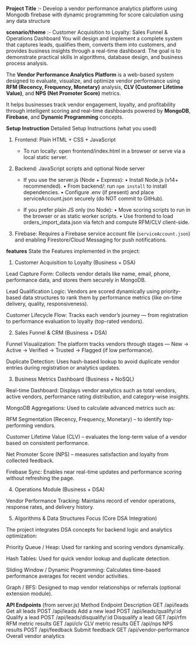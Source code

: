 **Project Title** :- Develop a vendor performance analytics platform using Mongodb firebase with dynamic programming for score calculation using any data structure 

**scenario/theme** :- Customer Acquisition to Loyalty: Sales Funnel & Operations Dashboard
You will design and implement a complete system that captures leads, qualifies them,
converts them into customers, and provides business insights through a real-time
dashboard. The goal is to demonstrate practical skills in algorithms, database design,
and business process analysis.

The **Vendor Performance Analytics Platform** is a web-based system designed to evaluate, visualize, and optimize vendor performance using **RFM (Recency, Frequency, Monetary)** analysis, **CLV (Customer Lifetime Value)**, and **NPS (Net Promoter Score)** metrics.  

It helps businesses track vendor engagement, loyalty, and profitability through intelligent scoring and real-time dashboards powered by **MongoDB**, **Firebase**, and **Dynamic Programming** concepts.

**Setup Instruction**
Detailed Setup Instructions (what you used)
1. Frontend: Plain HTML + CSS + JavaScript
   - To run locally: open frontend/index.html in a browser or serve via a local static server.

2. Backend: JavaScript scripts and optional Node server
   - If you use the server.js (Node + Express):
     • Install Node.js (v14+ recommended).
     • From backend/: run `npm install` to install dependencies.
     • Configure .env (if present) and place serviceAccount.json securely (do NOT commit to GitHub).
    
   - If you prefer plain JS only (no Node):
     • Move scoring scripts to run in the browser or as static worker scripts.
     • Use frontend to load orders_import_data.json via fetch and compute RFM/CLV client-side.

3. Firebase: Requires a Firebase service account file (`serviceAccount.json`) and enabling Firestore/Cloud Messaging for push notifications.

**features**
State the Features implemented in the project:
1. Customer Acquisition to Loyalty (Business + DSA)

Lead Capture Form: Collects vendor details like name, email, phone, performance data, and stores them securely in MongoDB.

Lead Qualification Logic: Vendors are scored dynamically using priority-based data structures to rank them by performance metrics (like on-time delivery, quality, responsiveness).

Customer Lifecycle Flow: Tracks each vendor’s journey — from registration to performance evaluation to loyalty (top-rated vendors).

2. Sales Funnel & CRM (Business + DSA)

Funnel Visualization: The platform tracks vendors through stages — New → Active → Verified → Trusted → Flagged (if low performance).

Duplicate Detection: Uses hash-based lookup to avoid duplicate vendor entries during registration or analytics updates.

3. Business Metrics Dashboard (Business + NoSQL)

Real-time Dashboard: Displays vendor analytics such as total vendors, active vendors, performance rating distribution, and category-wise insights.

MongoDB Aggregations: Used to calculate advanced metrics such as:

RFM Segmentation (Recency, Frequency, Monetary) – to identify top-performing vendors.

Customer Lifetime Value (CLV) – evaluates the long-term value of a vendor based on consistent performance.

Net Promoter Score (NPS) – measures satisfaction and loyalty from collected feedback.

Firebase Sync: Enables near real-time updates and performance scoring without refreshing the page.

4. Operations Module (Business + DSA)

Vendor Performance Tracking: Maintains record of vendor operations, response rates, and delivery history.

5. Algorithms & Data Structures Focus (Core DSA Integration)

The project integrates DSA concepts for backend logic and analytics optimization:

Priority Queue / Heap: Used for ranking and scoring vendors dynamically.

Hash Tables: Used for quick vendor lookup and duplicate detection.

Sliding Window / Dynamic Programming: Calculates time-based performance averages for recent vendor activities.

Graph / BFS: Designed to map vendor relationships or referrals (optional extension module).

**API Endpoints** (from server.js)
Method	      Endpoint	                     Description
GET	          /api/leads	                 Get all leads
POST	      /api/leads	                 Add a new lead
POST	      /api/leads/qualify/:id	     Qualify a lead
POST	      /api/leads/disqualify/:id	     Disqualify a lead
GET	          /api/rfm	                     RFM metric results
GET	          /api/clv	                     CLV metric results
GET	          /api/nps	                     NPS results
POST	      /api/feedback	                 Submit feedback
GET	          /api/vendor-performance	     Overall vendor analytics
